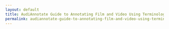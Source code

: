 ```yaml
---
layout: default
title: AudiAnnotate Guide to Annotating Film and Video Using Terminology Standard to Film Criticism and Production
permalink: audiannotate-guide-to-annotating-film-and-video-using-terminology-standard-to-film-criticism-and-production
---
```

<!-- Add an essay or interpretive material below this line,
using HTML or markdown.  Do not modify this file above this line -->
